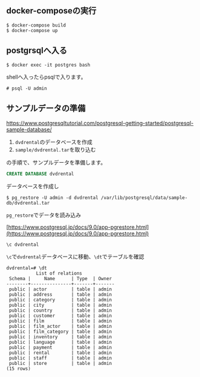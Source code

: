 ## docker-composeの実行

```
$ docker-compose build
$ docker-compose up
```

## postgrsqlへ入る

```
$ docker exec -it postgres bash
```

shellへ入ったらpsqlで入ります。

```
# psql -U admin
```

## サンプルデータの準備

https://www.postgresqltutorial.com/postgresql-getting-started/postgresql-sample-database/

1. `dvdrental`のデータベースを作成
2. `sample/dvdrental.tar`を取り込む

の手順で、サンプルデータを準備します。

```sql
CREATE DATABASE dvdrental
```

データベースを作成し

```
$ pg_restore -U admin -d dvdrental /var/lib/postgresql/data/sample-db/dvdrental.tar
```

`pg_restore`でデータを読み込み

[https://www.postgresql.jp/docs/9.0/app-pgrestore.html](https://www.postgresql.jp/docs/9.0/app-pgrestore.html)

```
\c dvdrental
```

`\c`で`dvdrental`データベースに移動、`\dt`でテーブルを確認

```
dvdrental=# \dt
           List of relations
 Schema |     Name      | Type  | Owner
--------+---------------+-------+-------
 public | actor         | table | admin
 public | address       | table | admin
 public | category      | table | admin
 public | city          | table | admin
 public | country       | table | admin
 public | customer      | table | admin
 public | film          | table | admin
 public | film_actor    | table | admin
 public | film_category | table | admin
 public | inventory     | table | admin
 public | language      | table | admin
 public | payment       | table | admin
 public | rental        | table | admin
 public | staff         | table | admin
 public | store         | table | admin
(15 rows)

```
